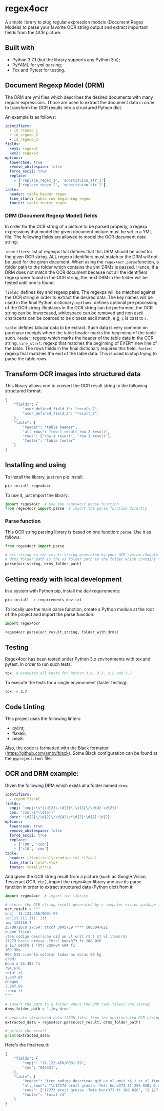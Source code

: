 # regex4ocr

A simple library to plug regular expression models (Document Regex Models) to parse your favorite OCR string output and extract important fields
from the OCR picture.

## Built with

* Python 3.7.1 (but the library supports any Python 3.x);
* PyYAML for yml parsing;
* Tox and Pytest for testing.

## Document Regexp Model (DRM)

The DRM are yml files which describes the desired documents with many regular expressions. Those are used to extract the document data in order to transform the OCR results into a structured Python dict.

An example is as follows:

```yml
identifiers:
  - id_regexp_1
  - id_regexp_2
  - id_regexp_3
fields:
  key1: regexp1
  key2: regexp2
options:
  lowercase: true
  remove_whitespace: false
  force_ascii: true
  replace:
    - ['replace_regex_1', 'substituion_str_1']
    - ['replace_regex_2', 'substituion_str_2']
table:
  header: table header regex
  line_start: table row beginning regex 
  footer: table footer regex
```

### DRM (Document Regexp Model) fields

In order for the OCR string of a picture to be parsed properly, a regexp expressions that model the given document picture must be set in a YML file. The following fields are allowed to model the OCR document data string:

```identifiers```: list of regexps that defines that this DRM should be used for the given OCR string. ALL regexp identifiers must match or the DRM will not be used for the given document. When using the ```regex4ocr.parse```function, a folder path to the folder which contains the yml DRMs is passed. Hence, if a DRM does not match the OCR document because not all the identifiers regexp were found in the OCR string, the next DRM in the folder will be tested until one is found.

```fields```: defines key and regexp pairs. The regexps will be matched against the OCR string in order to extract the desired data. The key names will be used in the final Python dictionary.
```options```: defines optional pre processing of the OCR string. Replaces in the OCR string can be performed, the OCR string can be lowercased, whitespace can be removed and non ascii characerts can be coerced to be closest ascii match, e.g, ```ç``` is cast to ```c```.

```table```: defines tabular data to be extract. Such data is very common on purchase receipts where the table header marks the beginning of the table such.
```header```: regexp which marks the header of the table data in the OCR string.
```line_start```: regexp that matches the beginning of EVERY new line of the table. The rows fields in the final dictionary requires this field.
```footer```: regexp that matches the end of the table data. This is used to stop trying to parse the table rows.

## Transform OCR images into structured data

This library allows one to convert the OCR result string to the following structured format:

```python
{
    "fields": {
        "user_defined_field_1": "result_1",
        "user_defined_field_2": "result_2",
    },
    "table": {
        "header": "table header",
        "all_rows": "row 1 result row 2 result",
        "rows": ["row 1 result", "row 2 result"],
        "footer": "table footer"
    }
}
```

## Installing and using

To install the library, just run pip install:

```bash
pip install regex4ocr
```

To use it, just import the library:

```python
import regex4ocr  # use the regex4ocr.parse function
from regex4ocr import parse  # import the parse function directly
```

### Parse function

This OCR string parsing library is based on one function: ```parse```. Use it as follows:

```python
from regex4ocr import parse

# ocr string is the result string generated by your OCR system (Google Vision, etc.)
# drms_folder_path is the os folder path to the folder which contains the yml DRM models
parse(ocr_string, drms_folder_path)
```

## Getting ready with local development

In a system with Python pip, install the dev requirements:

```bash
pip install -r requirements_dev.txt
```

To locally use the main parse function, create a Python module at the root of the project and import the parse function:

```python
import regex4ocr

regex4ocr.parse(ocr_result_string, folder_with_drms)
```

## Testing

Regex4ocr has been tested under Python 3.x environments with tox and pytest. In order to run such tests:

```bash
tox  # executes all tests for Python 3.0, 3.3, 3.5 and 3.7
```

To execute the tests for a single environment (faster testing):

```bash
tox -e 3.7
```

## Code Linting

This project uses the following linters:

* pylint;
* flake8;
* pep8.

Also, the code is formatted with the Black formatter (https://github.com/ambv/black). Some Black configuration can be found
at the ```pyproject.toml``` file.

## OCR and DRM example:

Given the following DRM which exists at a folder named ```drms```:

```yml
identifiers:
  - cupom fiscal
fields:
  cnpj: 'cnpj:\s*(\d{2}\.\d{3}\.\d{3}\/\d{4}-\d{2})'
  coo: 'coo:\s*(\d{6})'
  date: '\d{2}\/\d{2}\/\d{4}\s*\d{2}:\d{2}:\d{2}'
options:
  lowercase: true
  remove_whitespace: false
  force_ascii: true
  replace:
    - ['c00', 'coo']
    - ['c10', 'coo']
table:
  header: (item|iten)\s+codigo.*vl.*(?=\n)
  line_start: \n\d*.+\d+
  footer: total\s*r\$
```

And given the OCR string result from a picture (such as Google Vision, Tesseract OCR, etc.), import the
regex4ocr library and use its parse function in order to extract structured data (Python dict) from it:


```python
import regex4ocr  # import the library

# stores the OCR string result generated by a computer vision package (Google Vision, etc.)
ocr_result = """
cnpj: 11.123.456/0001-99
ie:111.111.111. 111
im: 123456-7
2570972078 17:54: ttccf 3045759 **** c00:047621
cupom fiscal
iten codigo descricao qid un vl unit r$ ) st vl item(r$)
17273 breit grossa -7mts" bunx373 ft 288 026
2 $17 pedra 1 (ht) 2unx84 694 f1
169 38g
003 515 cimento votoran todas as obras 50 kg
cred)
boun x 26.489 f1
794,676
total r$
1.247.07
cheque
1.247.09
troco r$
"""

# insert the path to a folder where the DRM (yml files) are stored
drms_folder_path = "./my_drms"

# generate structured data (JSON-like) from the unstructured OCR string
extracted_data = regex4ocr.parse(ocr_result, drms_folder_path)

# prints the result
print(extracted_data)
```

Here's the final result:

```python
{
    "fields": {
        "cnpj": "11.123.456/0001-99",
        "coo": "047621",
    },
    "table": {
        "header": "iten codigo descricao qid un vl unit r$ ) st vl item(r$)",
        "all_rows": "\n17273 breit grossa -7mts bunx373 ft 288 026\n2 $17 pedra 1 (ht) 2unx84 694 f1\n169 38g\n003 515 cimento votoran todas as obras 50 kg\ncred)\nboun x 26.489 f1\n794,676\n",
        "rows": ["17273 breit grossa -7mts bunx373 ft 288 026", "2 $17 pedra 1 (ht) 2unx84 694 f1", "169 38g", "003 515 cimento votoran todas as obras 50 kg cred) boun x 26.489 f1794,676"],
        "footer": "total r$"
    }
}
```